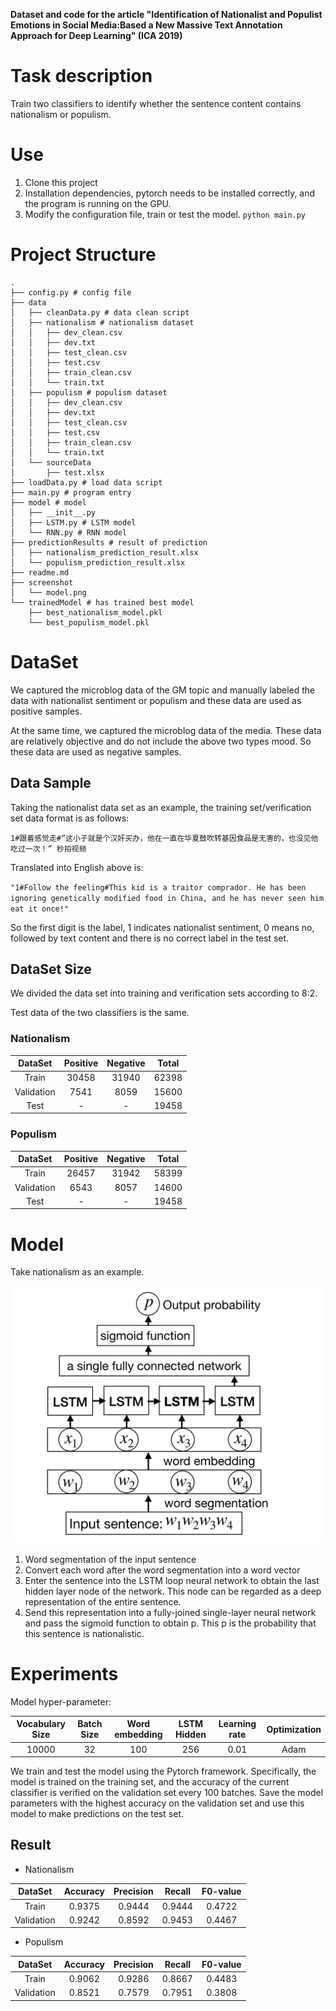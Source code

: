 **Dataset and code for the article "Identification of Nationalist and Populist Emotions in Social Media:Based a New Massive Text Annotation Approach for Deep Learning" (ICA 2019)**

# Task description
Train two classifiers to identify whether the sentence content contains nationalism or populism.

# Use
1. Clone this project 
2. Installation dependencies, pytorch needs to be installed correctly, and the program is running on the GPU.
3. Modify the configuration file, train or test the model. `python main.py`


# Project Structure
```
.
├── config.py # config file
├── data
│   ├── cleanData.py # data clean script
│   ├── nationalism # nationalism dataset 
│   │   ├── dev_clean.csv
│   │   ├── dev.txt
│   │   ├── test_clean.csv
│   │   ├── test.csv
│   │   ├── train_clean.csv
│   │   └── train.txt
│   ├── populism # populism dataset 
│   │   ├── dev_clean.csv
│   │   ├── dev.txt
│   │   ├── test_clean.csv
│   │   ├── test.csv
│   │   ├── train_clean.csv
│   │   └── train.txt
│   └── sourceData
│       ├── test.xlsx
├── loadData.py # load data script
├── main.py # program entry
├── model # model 
│   ├── __init__.py
│   ├── LSTM.py # LSTM model
│   └── RNN.py # RNN model
├── predictionResults # result of prediction
│   ├── nationalism_prediction_result.xlsx 
│   └── populism_prediction_result.xlsx
├── readme.md 
├── screenshot
│   └── model.png
└── trainedModel # has trained best model
    ├── best_nationalism_model.pkl
    └── best_populism_model.pkl
```

# DataSet

We captured the microblog data of the GM topic and manually labeled the data with nationalist sentiment or populism and these data are used as positive samples.

At the same time, we captured the microblog data of the media. 
These data are relatively objective and do not include the above two types mood. So these data are used as negative samples.
## Data Sample

Taking the nationalist data set as an example, the training set/verification set data format is as follows:

`1#跟着感觉走#“这小子就是个汉奸买办，他在一直在华夏鼓吹转基因食品是无害的，也没见他吃过一次！” 秒拍视频 `

Translated into English above is:

`"1#Follow the feeling#This kid is a traitor comprador. He has been ignoring genetically modified food in China, and he has never seen him eat it once!"
`

So the first digit is the label, 1 indicates nationalist sentiment, 0 means no, followed by text content and there is no correct label in the test set.

## DataSet Size
We divided the data set into training and verification sets according to 8:2.

Test data of the two classifiers is the same.

### Nationalism

| DataSet | Positive | Negative | Total|
| :------:| :------:  | :------:  |:---:|
|Train|30458|31940|62398|
| Validation |7541|8059|15600|
|Test| -| -|19458|

### Populism

| DataSet | Positive | Negative | Total|
| :------:| :------:  | :------:  |:---:|
|Train|26457|31942|58399|
| Validation |6543|8057|14600|
|Test| -| -|19458|


# Model
Take nationalism as an example.

![](./screenshot/model.png)

1. Word segmentation of the input sentence
2. Convert each word after the word segmentation into a word vector
3. Enter the sentence into the LSTM loop neural network to obtain the last hidden layer node of the network. This node can be regarded as a deep representation of the entire sentence.
4. Send this representation into a fully-joined single-layer neural network and pass the sigmoid function to obtain p. This p is the probability that this sentence is nationalistic.


# Experiments

Model hyper-parameter:

| Vocabulary Size | Batch Size |Word embedding|LSTM Hidden|Learning rate|Optimization|
| :---: | :---: |:---:|:---:| :---:|:---:| 
|10000| 32|100|256|0.01|Adam|

We train and test the model using the Pytorch framework. 
Specifically, the model is trained on the training set, and the accuracy of the current classifier is verified on the validation set every 100 batches. 
Save the model parameters with the highest accuracy on the validation set and use this model to make predictions on the test set.

## Result

- Nationalism

| DataSet | Accuracy | Precision| Recall| F0-value|
| :---: | :---: |:---:|:---:| :---:|
| Train | 0.9375 |0.9444|0.9444|0.4722|
| Validation | 0.9242 |0.8592|0.9453|0.4467|


- Populism

| DataSet | Accuracy | Precision| Recall| F0-value|
| :---: | :---: |:---:|:---:| :---:|
| Train | 0.9062 |0.9286|0.8667|0.4483|
| Validation | 0.8521 |0.7579|0.7951|0.3808|
